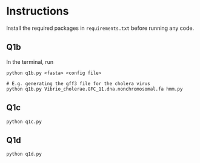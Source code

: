 # Instructions
Install the required packages in `requirements.txt` before running any code.

## Q1b
In the terminal, run
```
python q1b.py <fasta> <config file>

# E.g. generating the gff3 file for the cholera virus
python q1b.py Vibrio_cholerae.GFC_11.dna.nonchromosomal.fa hmm.py
```

## Q1c
```
python q1c.py
```

## Q1d
```
python q1d.py
```

